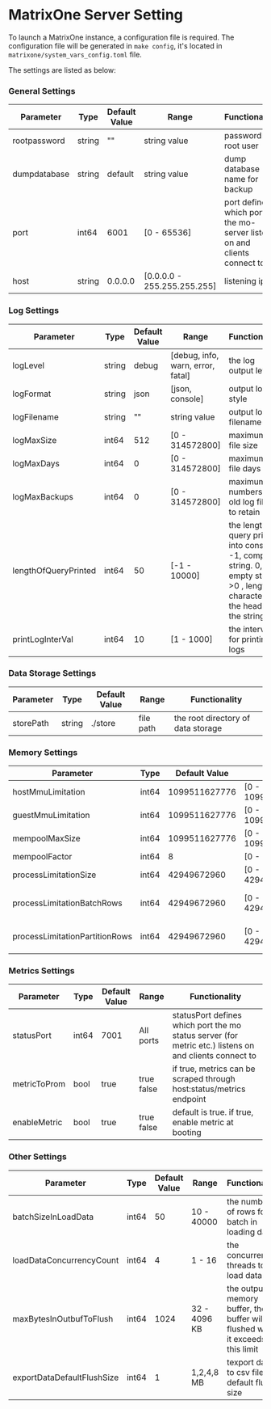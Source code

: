 # MatrixOne Server Setting

To launch a MatrixOne instance, a configuration file is required.
The configuration file will be generated in `make config`, it's located in `matrixone/system_vars_config.toml` file.

The settings are listed as below:

### General Settings

|  Parameter   | Type  |  Default Value   | Range  | Functionality |
|  ----  | ----  |  --------  |  --- | --- |
| rootpassword  | string | 	""  | string value | password for root user|
| dumpdatabase  | string | 	default  | string value |  dump database name for backup|
| port  | int64 | 	6001  | [0 - 65536] | port defines which port the mo-server listens on and clients connect to |
| host  | string | 	0.0.0.0  | [0.0.0.0 - 255.255.255.255]  | listening ip|

### Log Settings

|  Parameter   | Type  |  Default Value   | Range  | Functionality |
|  ----  | ----  |  --------  |  --- | --- |
| logLevel  | string | debug  | [debug, info, warn, error, fatal] | the log output level |
| logFormat  | string | 	json  | [json, console] |  output log style |
| logFilename  | string | 	""  | string value | output log filename |
| logMaxSize  | int64 | 	512  |  [0 - 314572800] | maximum log file size|
| logMaxDays  | int64 | 	0  |  [0 - 314572800] | maximum log file days kept|
| logMaxBackups  | int64 | 	0  |  [0 - 314572800] | maximum numbers of old log files to retain|
| lengthOfQueryPrinted  | int64 | 	50  |  [-1 - 10000] | the length of query printed into console. -1, complete string. 0, empty string. >0 , length of characters at the header of the string. |
| printLogInterVal  | int64 | 	10  |  [1 - 1000] | the interval for printing logs |

### Data Storage Settings

|  Parameter   | Type  |  Default Value   | Range  | Functionality |
|  ----  | ----  |  --------  |  --- | --- |
| storePath  | string | ./store  | file path | the root directory of data storage |

### Memory Settings

|  Parameter   | Type  |  Default Value   | Range  | Functionality |
|  ----  | ----  |  --------  |  --- | --- |
| hostMmuLimitation  | int64 | 1099511627776  | [0 - 1099511627776] | host mmu limitation. default: 1 << 40 = 1099511627776  |
| guestMmuLimitation  | int64 | 1099511627776  | [0 - 1099511627776] | guest mmu limitation. default: 1 << 40 = 1099511627776  |
| mempoolMaxSize  | int64 | 1099511627776  | [0 - 1099511627776] | mempool maxsize. default: 1 << 40 = 1099511627776  |
| mempoolFactor  | int64 | 8  | [0 - TBD] | mempool factor. Default: 8   |
| processLimitationSize  | int64 | 42949672960  | [0 - 42949672960] | process.Limitation.Size. default: 10 << 32 = 42949672960  |
| processLimitationBatchRows  | int64 | 42949672960  | [0 - 42949672960] | process.Limitation.BatchRows. default: 10 << 32 = 42949672960  |
| processLimitationPartitionRows  | int64 | 42949672960  | [0 - 42949672960] | process.Limitation.PartitionRows. default: 10 << 32 = 42949672960  |

### Metrics Settings

|  Parameter   | Type  |  Default Value   | Range  | Functionality |
|  ----  | ----  |  --------  |  --- | --- |
| statusPort  | int64 | 7001  | All ports | statusPort defines which port the mo status server (for metric etc.) listens on and clients connect to |
| metricToProm  | bool | true  | true false | if true, metrics can be scraped through host:status/metrics endpoint |
| enableMetric  | bool | true  | true false | default is true. if true, enable metric at booting |

### Other Settings

|  Parameter   | Type  |  Default Value   | Range  | Functionality |
|  ----  | ----  |  --------  |  --- | --- |
| batchSizeInLoadData  | int64 | 50  | 10 - 40000 | the number of rows for a batch in loading data |
| loadDataConcurrencyCount  | int64 | 4  | 1 - 16 | the concurrent threads to load data |
| maxBytesInOutbufToFlush  | int64 | 1024  | 32 - 4096 KB | the output memory buffer, the buffer will be flushed when it exceeds this limit   |
| exportDataDefaultFlushSize  | int64 | 1  | 1,2,4,8 MB| texport data to csv file default flush size   |
